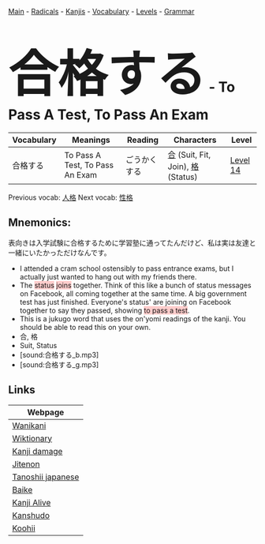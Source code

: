 <style> bigfont {font-size: 100px}</style>
[Main](../README.md) -
[Radicals](../radicals.md) -
[Kanjis](../kanjis.md) -
[Vocabulary](../vocabulary.md) -
[Levels](../levels.md) -
[Grammar](../grammar.md)
# <bigfont> 合格する</bigfont> - To Pass A Test, To Pass An Exam 

| Vocabulary | Meanings | Reading | Characters | Level |
| --- | --- | --- | --- | --- |
| 合格する | To Pass A Test, To Pass An Exam | ごうかくする |  [合](../kanjis/合.md) (Suit, Fit, Join), [格](../kanjis/格.md) (Status) | [Level 14](../levels/wk_level14.md) |

Previous vocab: [人格](人格.md) Next vocab: [性格](性格.md) 

## Mnemonics:
表向きは入学試験に合格するために学習塾に通ってたんだけど、私は実は友達と一緒にいたかっただけなんです。
* I attended a cram school ostensibly to pass entrance exams, but I actually just wanted to hang out with my friends there.
* The <span style="background-color:#ffcccb"> status</span> <span style="background-color:#ffcccb"> joins</span> together. Think of this like a bunch of status messages on Facebook, all coming together at the same time. A big government test has just finished. Everyone's status' are joining on Facebook together to say they passed, showing <span style="background-color:#ffcccb"> to pass a test</span>.
* This is a jukugo word that uses the on'yomi readings of the kanji. You should be able to read this on your own.
* 合, 格
* Suit, Status
* [sound:合格する_b.mp3]
* [sound:合格する_g.mp3]


## Links 

| Webpage |
| --- |
| [Wanikani          ](https://www.wanikani.com/kanji/合格する) |
| [Wiktionary        ](https://en.wiktionary.org/wiki/合格する) |
| [Kanji damage      ](http://www.kanjidamage.com/kanji/search?utf8=✓&q=合格する) |
| [Jitenon           ](https://jitenon.com/kanji/合格する) |
| [Tanoshii japanese ](https://www.tanoshiijapanese.com/dictionary/kanji.cfm?k=合格する) |
| [Baike             ](https://baike.baidu.com/item/合格する) |
| [Kanji Alive       ](https://app.kanjialive.com/合格する) |
| [Kanshudo          ](https://www.kanshudo.com/searchmn?q=合格する) |
| [Koohii            ](https://kanji.koohii.com/study/kanji/合格する) |
